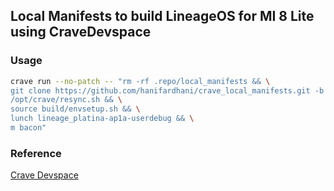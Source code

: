 
## Local Manifests to build LineageOS for MI 8 Lite using CraveDevspace
### Usage

```bash
crave run --no-patch -- "rm -rf .repo/local_manifests && \
git clone https://github.com/hanifardhani/crave_local_manifests.git -b lineage-21.0 .repo/local_manifests && \
/opt/crave/resync.sh && \
source build/envsetup.sh && \
lunch lineage_platina-ap1a-userdebug && \
m bacon"
```

### Reference
[Crave Devspace](https://opendroid.pugzarecute.com/wiki/Crave_Devspace)
